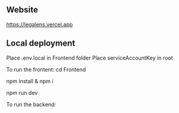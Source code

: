 ## Website ##
https://legalens.vercel.app

## Local deployment ##
Place .env.local in Frontend folder
Place serviceAccountKey in root

To run the frontent: cd Frontend

npm install & npm i

npm run dev

To run the backend:
